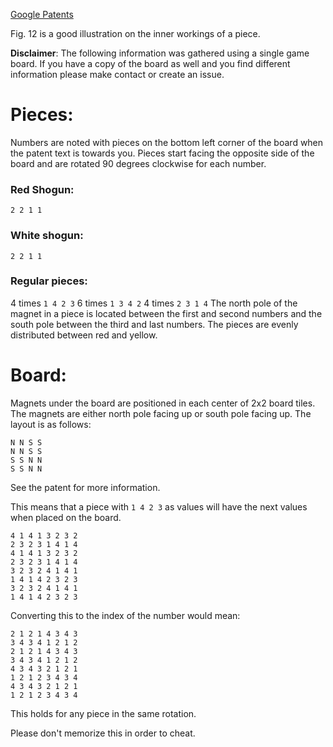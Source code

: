 [Google Patents](https://patents.google.com/patent/US4083564A/en) 

Fig. 12 is a good illustration on the inner workings of a piece.

**Disclaimer**: The following information was gathered using a single game board. If you have a copy of the board as well and you find different information please make contact or create an issue.

# Pieces:

Numbers are noted with pieces on the bottom left corner of the board when the patent text is towards you. Pieces start facing the opposite side of the board and are rotated 90 degrees clockwise for each number.

### Red Shogun:
`2 2 1 1`

### White shogun:
`2 2 1 1`

### Regular pieces:
4 times `1 4 2 3`
6 times `1 3 4 2`
4 times `2 3 1 4`
The north pole of the magnet in a piece is located between the first and second numbers and the south pole between the third and last numbers. The pieces are evenly distributed between red and yellow.

# Board:
Magnets under the board are positioned in each center of 2x2 board tiles. The magnets are either north pole facing up or south pole facing up. The layout is as follows:

```
N N S S 
N N S S 
S S N N 
S S N N 
```
See the patent for more information.

This means that a piece with `1 4 2 3` as values will have the next values when placed on the board.
```
4 1 4 1 3 2 3 2 
2 3 2 3 1 4 1 4 
4 1 4 1 3 2 3 2 
2 3 2 3 1 4 1 4 
3 2 3 2 4 1 4 1 
1 4 1 4 2 3 2 3 
3 2 3 2 4 1 4 1 
1 4 1 4 2 3 2 3 
```

Converting this to the index of the number would mean:
```
2 1 2 1 4 3 4 3 
3 4 3 4 1 2 1 2 
2 1 2 1 4 3 4 3 
3 4 3 4 1 2 1 2 
4 3 4 3 2 1 2 1 
1 2 1 2 3 4 3 4 
4 3 4 3 2 1 2 1 
1 2 1 2 3 4 3 4 
```
This holds for any piece in the same rotation.

Please don't memorize this in order to cheat.
